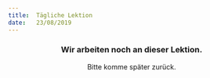 ```yaml
---
title:  Tägliche Lektion
date:   23/08/2019
---
```


### <center>Wir arbeiten noch an dieser Lektion.</center>
<center>Bitte komme später zurück.</center>